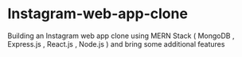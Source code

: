 # Instagram-web-app-clone
 Building an Instagram web app clone using MERN Stack ( MongoDB , Express.js , React.js , Node.js ) and bring some additional features
